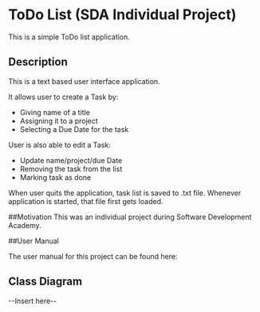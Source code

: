# ToDo List (SDA Individual Project)

This is a simple ToDo list application. 

## Description

This is a text based user interface application. 

It allows user to create a Task by:
* Giving name of a title
* Assigning it to a project
* Selecting a Due Date for the task

User is also able to edit a Task:
* Update name/project/due Date
* Removing the task from the list
* Marking task as done

When user quits the application, task list is saved to .txt file. Whenever application is started, that file first gets loaded.

##Motivation
This was an individual project during Software Development Academy.

##User Manual 

The user manual for this project can be found here: 

## Class Diagram
 
--Insert here--

